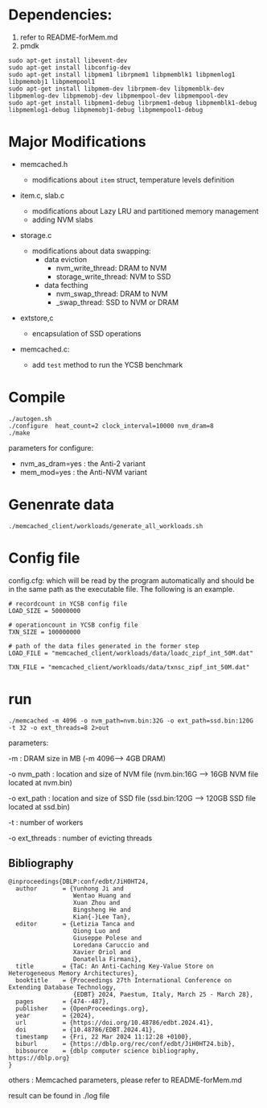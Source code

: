 # Dependencies:
1. refer to README-forMem.md
2. pmdk


```console
sudo apt-get install libevent-dev
sudo apt-get install libconfig-dev
sudo apt-get install libpmem1 librpmem1 libpmemblk1 libpmemlog1 libpmemobj1 libpmempool1
sudo apt-get install libpmem-dev librpmem-dev libpmemblk-dev libpmemlog-dev libpmemobj-dev libpmempool-dev libpmempool-dev
sudo apt-get install libpmem1-debug librpmem1-debug libpmemblk1-debug libpmemlog1-debug libpmemobj1-debug libpmempool1-debug
```

# Major Modifications

- memcached.h
    - modifications about `item` struct, temperature levels definition
- item.c, slab.c
    - modifications about Lazy LRU and partitioned memory management
    - adding NVM slabs

- storage.c
    - modifications about data swapping: 
        - data eviction
            - nvm_write_thread: DRAM to NVM
            - storage_write_thread: NVM to SSD
        - data fecthing
            - nvm_swap_thread: DRAM to NVM
            - _swap_thread: SSD to NVM or DRAM

- extstore,c
    - encapsulation of SSD operations


- memcached.c:
    - add `test` method to run the YCSB benchmark

# Compile
```console
./autogen.sh
./configure  heat_count=2 clock_interval=10000 nvm_dram=8
./make
```
parameters for configure:

- nvm_as_dram=yes : the Anti-2 variant
- mem_mod=yes     : the Anti-NVM variant

# Genenrate data

```
./memcached_client/workloads/generate_all_workloads.sh 
```

# Config file
config.cfg: which will be read by the program automatically and should be in the same path as the executable file. The following is an example.
```
# recordcount in YCSB config file
LOAD_SIZE = 50000000

# operationcount in YCSB config file
TXN_SIZE = 100000000

# path of the data files generated in the former step
LOAD_FILE = "memcached_client/workloads/data/loadc_zipf_int_50M.dat" 

TXN_FILE = "memcached_client/workloads/data/txnsc_zipf_int_50M.dat"
```

# run

```console
./memcached -m 4096 -o nvm_path=nvm.bin:32G -o ext_path=ssd.bin:120G  -t 32 -o ext_threads=8 2>out
```
parameters:

-m                          : DRAM size in MB (-m 4096--> 4GB DRAM)

-o nvm_path                 : location and size of NVM file (nvm.bin:16G --> 16GB NVM file located at nvm.bin)

-o ext_path                 : location and size of SSD file (ssd.bin:120G --> 120GB SSD file located at ssd.bin)

-t                          : number of workers

-o ext_threads              : number of evicting threads

## Bibliography
```
@inproceedings{DBLP:conf/edbt/JiH0HT24,
  author       = {Yunhong Ji and
                  Wentao Huang and
                  Xuan Zhou and
                  Bingsheng He and
                  Kian{-}Lee Tan},
  editor       = {Letizia Tanca and
                  Qiong Luo and
                  Giuseppe Polese and
                  Loredana Caruccio and
                  Xavier Oriol and
                  Donatella Firmani},
  title        = {TaC: An Anti-Caching Key-Value Store on Heterogeneous Memory Architectures},
  booktitle    = {Proceedings 27th International Conference on Extending Database Technology,
                  {EDBT} 2024, Paestum, Italy, March 25 - March 28},
  pages        = {474--487},
  publisher    = {OpenProceedings.org},
  year         = {2024},
  url          = {https://doi.org/10.48786/edbt.2024.41},
  doi          = {10.48786/EDBT.2024.41},
  timestamp    = {Fri, 22 Mar 2024 11:12:28 +0100},
  biburl       = {https://dblp.org/rec/conf/edbt/JiH0HT24.bib},
  bibsource    = {dblp computer science bibliography, https://dblp.org}
}
```
others                      : Memcached parameters, please refer to     README-forMem.md

result can be found in ./log file
